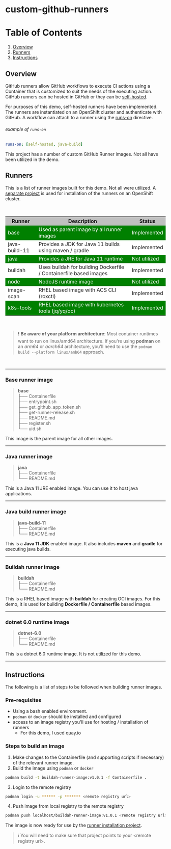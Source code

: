 # custom-github-runners

# Table of Contents
1. [Overview](#Overview)
2. [Runners](#Runners)
3. [Instructions](#Instructions)



## Overview
GitHub runners allow GitHub workflows to execute CI actions using a Container that is customized to suit the needs of the executing action.  GitHub runners can be hosted in GitHub or they can be [self-hosted](https://docs.github.com/en/actions/hosting-your-own-runners/managing-self-hosted-runners/about-self-hosted-runners#usage-limits).

For purposes of this demo, self-hosted runners have been implemented.  The runners are instantiated on an OpenShift cluster and authenticate with GitHub.  A workflow can attach to a runner using the [runs-on](https://docs.github.com/en/actions/hosting-your-own-runners/managing-self-hosted-runners/using-self-hosted-runners-in-a-workflow) directive.

###### example of `runs-on`
```yaml
runs-on: [self-hosted, java-build]
```

This project has a number of custom GitHub Runner images.  Not all have been utilized in the demo.  

## Runners

This is a list of runner images built for this demo.  Not all were utilized.  A [separate project](#) is used for installation of the runners on an OpenShift cluster.

<br/>

<table>
  <tr style="background-color:silver;">
    <th>Runner</th>
    <th>Description</th>
    <th>Status</th>
  </tr>
  <tr style="background-color:green;color:white;">
    <td>base</td>
    <td>Used as parent image by all runner images</td>
    <td>Implemented</td>
  </tr>
  <tr style="background-color:white">
    <td>java-build-11</td>
    <td>Provides a JDK for Java 11 builds using maven / gradle</td>
    <td>Implemented</td>
  </tr>
  <tr style="background-color:green;color:white">
    <td>java</td>
    <td>Provides a JRE for Java 11 runtime</td>
    <td>Not utilized</td>
  </tr>
  </tr>
  <tr style="background-color:white">
    <td>buildah</td>
    <td>Uses buildah for building Dockerfile / Containerfile based images</td>
    <td>Implemented</td>
  </tr>
  <tr style="background-color:green;color:white">
    <td>node</td>
    <td>NodeJS runtime image</td>
    <td>Not utilized</td>
  </tr>
  <tr style="background-color:white">
    <td>image-scan</td>
    <td>RHEL based image with ACS CLI (roxctl)</td>
    <td>Implemented</td>
  </tr> 
  <tr style="background-color:green;color:white">
    <td>k8s-tools</td>
    <td>RHEL based image with kubernetes tools (jq/yq/oc)</td>
    <td>Implemented</td>
  </tr>  
</table>

<br/>

> :exclamation: **Be aware of your platform architecture**: Most container runtimes want to run on linux/amd64 architecture.  If you're using **podman** on an *arm64* or *aarch64* architecture, you'll need to use the `podman build --platform linux/amb64` approach.

<br/>

---

### Base runner image
> **base**\
├── Containerfile\
├── entrypoint.sh\
├── get_github_app_token.sh\
├── get-runner-release.sh\
├── README.md\
├── register.sh\
└── uid.sh

This image is the parent image for all other images.  

---

### Java runner image
> **java**\
├── Containerfile\
└── README.md

This is a Java 11 JRE enabled image.  You can use it to host java applications.

---

### Java build runner image
> **java-build-11**\
├── Containerfile\
└── README.md

This is a **Java 11 JDK** enabled image.  It also includes **maven** and **gradle** for executing java builds.

---

### Buildah runner image
> **buildah**\
├── Containerfile\
└── README.md

This is a RHEL based image with **buildah** for creating OCI images.  For this demo, it is used for building **Dockerfile / Containerfile** based images.

---

### dotnet 6.0 runtime image
> **dotnet-6.0**\
├── Containerfile\
└── README.md

This is a dotnet 6.0 runtime image.  It is not utilized for this demo.

---


## Instructions

The following is a list of steps to be followed when building runner images.


### Pre-requisites
- Using a bash enabled environment.
- `podman` or `docker` should be installed and configured
- access to an image registry you'll use for hosting / installation of runners
  * For this demo, I used quay.io

### Steps to build an image
1. Make changes to the Containerfile (and supporting scripts if necessary) of the relevant runner image.
2. Build the image using `podman` or `docker`

  ```bash
  podman build -t buildah-runner-image:v1.0.1 -f Containerfile .
  ```   
3. Login to the remote registry

  ```bash
  podman login -u ****** -p ******* <remote registry url>
  ```
4. Push image from local registry to the remote registry
  ```bash
  podman push localhost/buildah-runner-image:v1.0.1 <remote registry url>/repository/smbc-demo/buildah-runner-image:v1.0.1
  ```

The image is now ready for use by the [runner installation project](#).  

> :information_source: You will need to make sure that project points to your \<remote registry url\>.




